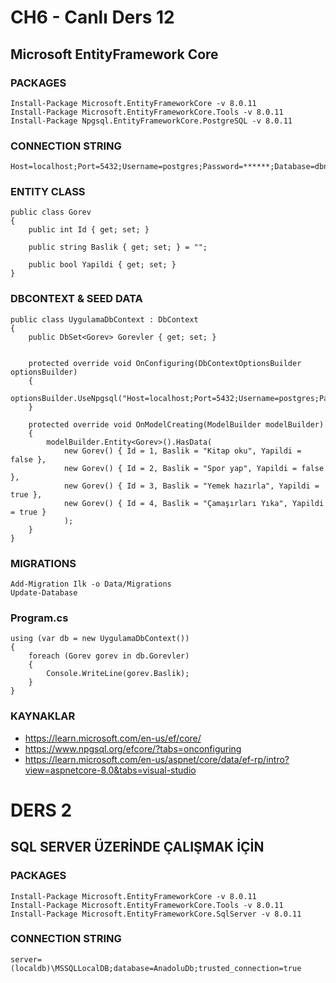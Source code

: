 # CH6 - Canlı Ders 12

## Microsoft EntityFramework Core

### PACKAGES
```
Install-Package Microsoft.EntityFrameworkCore -v 8.0.11
Install-Package Microsoft.EntityFrameworkCore.Tools -v 8.0.11
Install-Package Npgsql.EntityFrameworkCore.PostgreSQL -v 8.0.11
```

### CONNECTION STRING
```
Host=localhost;Port=5432;Username=postgres;Password=******;Database=dbname
```

### ENTITY CLASS
```
public class Gorev
{
    public int Id { get; set; }

    public string Baslik { get; set; } = "";

    public bool Yapildi { get; set; }
}
```

### DBCONTEXT & SEED DATA
```
public class UygulamaDbContext : DbContext
{
    public DbSet<Gorev> Gorevler { get; set; }


    protected override void OnConfiguring(DbContextOptionsBuilder optionsBuilder)
    {
        optionsBuilder.UseNpgsql("Host=localhost;Port=5432;Username=postgres;Password=******;Database=dbname");
    }

    protected override void OnModelCreating(ModelBuilder modelBuilder)
    {
        modelBuilder.Entity<Gorev>().HasData(
            new Gorev() { Id = 1, Baslik = "Kitap oku", Yapildi = false },
            new Gorev() { Id = 2, Baslik = "Spor yap", Yapildi = false },
            new Gorev() { Id = 3, Baslik = "Yemek hazırla", Yapildi = true },
            new Gorev() { Id = 4, Baslik = "Çamaşırları Yıka", Yapildi = true }
            );
    }
}
```

### MIGRATIONS
```
Add-Migration Ilk -o Data/Migrations
Update-Database
```

### Program.cs
```
using (var db = new UygulamaDbContext())
{
    foreach (Gorev gorev in db.Gorevler)
    {
        Console.WriteLine(gorev.Baslik);
    }
}
```

### KAYNAKLAR
- https://learn.microsoft.com/en-us/ef/core/ 
- https://www.npgsql.org/efcore/?tabs=onconfiguring
- https://learn.microsoft.com/en-us/aspnet/core/data/ef-rp/intro?view=aspnetcore-8.0&tabs=visual-studio

# DERS 2

## SQL SERVER ÜZERİNDE ÇALIŞMAK İÇİN

### PACKAGES
```
Install-Package Microsoft.EntityFrameworkCore -v 8.0.11
Install-Package Microsoft.EntityFrameworkCore.Tools -v 8.0.11
Install-Package Microsoft.EntityFrameworkCore.SqlServer -v 8.0.11
```

### CONNECTION STRING
```
server=(localdb)\MSSQLLocalDB;database=AnadoluDb;trusted_connection=true
```
